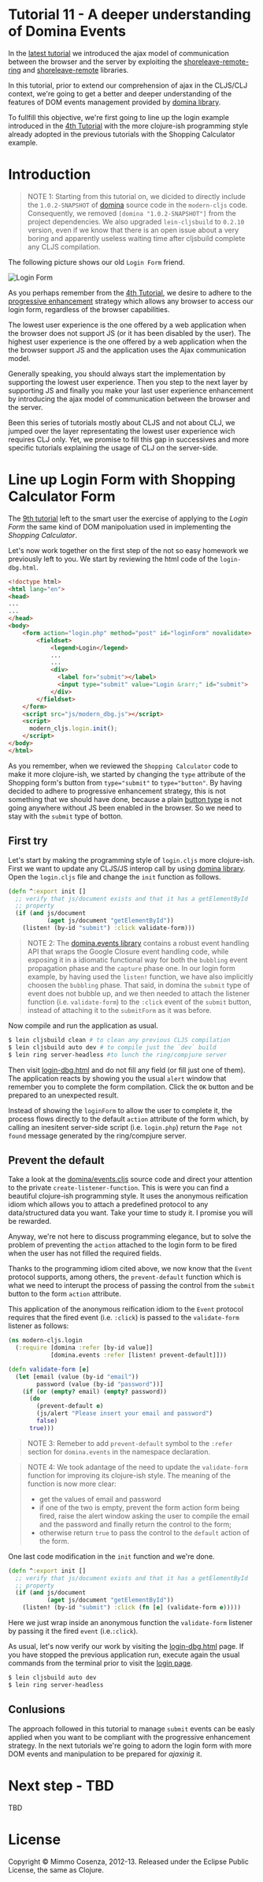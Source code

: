 # Tutorial 11 - A deeper understanding of Domina Events

In the [latest tutorial][1] we introduced the ajax model of
communication between the browser and the server by exploiting the
[shoreleave-remote-ring][2] and [shoreleave-remote][3] libraries.

In this tutorial, prior to extend our comprehension of ajax in the
CLJS/CLJ context, we're going to get a better and deeper understanding
of the features of DOM events management provided by
[domina library][4].

To fullfill this objective, we're first going to line up the login
example introduced in the [4th Tutorial][5] with the more clojure-ish
programming style already adopted in the previous tutorials with the
Shopping Calculator example.

# Introduction

> NOTE 1: Starting from this tutorial on, we dicided to directly
> include the `1.0.2-SNAPSHOT` of [domina][4] source code in the
> `modern-cljs` code. Consequently, we removed
> `[domina "1.0.2-SNAPSHOT"]` from the project dependencies. We also
> upgraded `lein-cljsbuild` to `0.2.10` version, even if we know that
> there is an open issue about a very boring and apparently useless
> waiting time after cljsbuild complete any CLJS compilation.

The following picture shows our old `Login Form` friend.

![Login Form][6]

As you perhaps remember from the [4th Tutorial][5], we desire to
adhere to the [progressive enhancement][7] strategy which allows any
browser to access our login form, regardless of the browser
capabilities.

The lowest user experience is the one offered by a web application
when the browser does not support JS (or it has been disabled by the
user). The highest user experience is the one offered by a web
application when the the browser support JS and the application uses
the Ajax communication model.

Generally speaking, you should always start the implementation by
supporting the lowest user experience. Then you step to the next layer
by supporting JS and finally you make your last user experience enhancement by
introducing the ajax model of communication between the browser and the server.

Been this series of tutorials mostly about CLJS and not about CLJ, we
jumped over the layer representating the lowest user experience wich
requires CLJ only. Yet, we promise to fill this gap in successives and
more specific tutorials explaining the usage of CLJ on the
server-side.

# Line up Login Form with Shopping Calculator Form

The [9th tutorial][8] left to the smart user the exercise of applying
to the *Login Form* the same kind of DOM manipoluation used in
implementing the *Shopping Calculator*.

Let's now work together on the first step of the not so easy homework
we previously left to you. We start by reviewing the html code of the
`login-dbg.html`.

```html
<!doctype html>
<html lang="en">
<head>
...
...
</head>
<body>
    <form action="login.php" method="post" id="loginForm" novalidate>
        <fieldset>
            <legend>Login</legend>
            ...
            ...
            <div>
              <label for="submit"></label>
              <input type="submit" value="Login &rarr;" id="submit">
            </div>
        </fieldset>
    </form>
    <script src="js/modern_dbg.js"></script>
    <script>
      modern_cljs.login.init();
    </script>
</body>
</html>
```

As you remember, when we reviewed the `Shopping Calculator` code to
make it more clojure-ish, we started by changing the `type` attribute
of the Shopping form's button from `type="submit"` to
`type="button"`. By having decided to adhere to progressive
enhancement strategy, this is not something that we should have done,
because a plain [button type][9] is not going anywhere without JS been
enabled in the browser. So we need to stay with the `submit` type of
botton.

## First try

Let's start by making the programming style of `login.cljs` more
clojure-ish. First we want to update any CLJS/JS interop call by using
[domina library][4]. Open the `login.cljs` file and change the `init`
function as follows.

```clojure
(defn ^:export init []
  ;; verify that js/document exists and that it has a getElementById
  ;; property
  (if (and js/document
           (aget js/document "getElementById"))
    (listen! (by-id "submit") :click validate-form)))
```

> NOTE 2: The [domina.events library][11] contains a robust event
> handling API that wraps the Google Closure event handling code, while
> exposing it in a idiomatic functional way for both the `bubbling`
> event propagation phase and the `capture` phase one.  In our login
> form example, by having used the `listen!` function, we have also
> implicitly choosen the `bubbling` phase. That said, in domina the
> `submit` type of event does not bubble up, and we then needed to
> attach the listener function (i.e. `validate-form`) to the `:click`
> event of the `submit` button, instead of attaching it to the
> `submitForm` as it was before.

Now compile and run the application as usual.

```bash
$ lein cljsbuild clean # to clean any previous CLJS compilation
$ lein cljsbuild auto dev # to compile just the `dev` build
$ lein ring server-headless #to lunch the ring/compjure server
```

Then visit [login-dbg.html][12] and do not fill any field (or fill
just one of them). The application reacts by showing you the usual
`alert` window that remember you to complete the form
compilation. Click the `OK` button and be prepared to an unexpected
result. 

Instead of showing the `loginForm` to allow the user to complete it,
the process flows directly to the default `action` attribute of the
form which, by calling an inesitent server-side script
(i.e. `login.php`) return the `Page not found` message generated by
the ring/compjure server.

## Prevent the default

Take a look at the [domina/events.cljs][13] source code and direct
your attention to the private `create-listener-function`. This is were
you can find a beautiful clojure-ish programming style.  It uses the
anonymous reification idiom which allows you to attach a predefined
protocol to any data/structured data you want. Take your time to study
it. I promise you will be rewarded.

Anyway, we're not here to discuss programming elegance, but to solve
the problem of preventing the `action` attached to the login form to
be fired when the user has not filled the required fields. 

Thanks to the programming idiom cited above, we now know that the
`Event` protocol supports, among others, the `prevent-default`
function which is what we need to interupt the process of passing the
control from the `submit` button to the form `action` attribute. 

This application of the anonymous reification idiom to the `Event`
protocol requires that the fired event (i.e. `:click`) is passed to
the `validate-form` listener as follows:

```clojure
(ns modern-cljs.login
  (:require [domina :refer [by-id value]]
            [domina.events :refer [listen! prevent-default]]))

(defn validate-form [e]
  (let [email (value (by-id "email"))
        password (value (by-id "password"))]
    (if (or (empty? email) (empty? password))
      (do 
        (prevent-default e)
        (js/alert "Please insert your email and password")
        false)
      true)))
```

> NOTE 3: Remeber to add `prevent-default` symbol to the `:refer`
> section for `domina.events` in the namespace declaration.

> NOTE 4: We took adantage of the need to update the `validate-form`
> function for improving its clojure-ish style. The meaning of the function is now more clear:
> 
> * get the values of email and password
> * if one of the two is empty, prevent the form action form being
>   fired, raise the alert window asking the user to compile the
>   email and the password and finally return the control to the form;
> * otherwise return `true` to pass the control to the `default`
>   action of the form.

One last code modification in the `init` function and we're done.

```clojure
(defn ^:export init []
  ;; verify that js/document exists and that it has a getElementById
  ;; property
  (if (and js/document
           (aget js/document "getElementById"))
    (listen! (by-id "submit") :click (fn [e] (validate-form e)))))
```

Here we just wrap inside an anonymous function the `validate-form`
listener by passing it the fired `event` (i.e.`:click`).

As usual, let's now verify our work by visiting the
[login-dbg.html][12] page. If you have stopped the previous
application run, execute again the usual commands from the terminal
prior to visit the [login page][12].

```bash
$ lein cljsbuild auto dev
$ lein ring server-headless
```

## Conlusions

The approach followed in this tutorial to manage `submit` events can
be easly applied when you want to be compliant with the progressive
enhancement strategy. In the next tutorials we're going to adorn the
login form with more DOM events and manipulation to be prepared for
*ajaxinig* it.

# Next step - TBD

TBD

# License

Copyright © Mimmo Cosenza, 2012-13. Released under the Eclipse Public
License, the same as Clojure.

[1]: https://github.com/magomimmo/modern-cljs/blob/master/doc/tutorial-10.md
[2]: https://github.com/shoreleave/shoreleave-remote-ring
[3]: https://github.com/shoreleave/shoreleave-remote#shoreleave
[4]: https://github.com/levand/domina
[5]: https://github.com/magomimmo/modern-cljs/blob/master/doc/tutorial-04.md
[6]: https://raw.github.com/magomimmo/modern-cljs/master/doc/images/login-form.png
[7]: http://en.wikipedia.org/wiki/Progressive_enhancement
[8]: https://github.com/magomimmo/modern-cljs/blob/master/doc/tutorial-09.md
[9]: http://stackoverflow.com/questions/290215/difference-between-input-type-button-and-input-type-submit
[10]: https://developers.google.com/closure/library/
[11]: https://github.com/levand/domina#event-handling
[12]: http://localhost:3000/login-dbg.html
[13]: https://github.com/levand/domina/blob/master/src/cljs/domina/events.cljs


